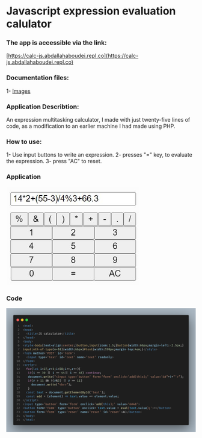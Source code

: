 # Javascript expression evaluation calulator

### **The app is accessible via the link:**
[https://calc-js.abdallahaboudei.repl.co](https://calc-js.abdallahaboudei.repl.co)

### **Documentation files:**
1- [Images](/images/)

### **Application Describtion:**
An expression multitasking calculator, I made with just twenty-five lines of code, as a modification to an earlier machine I had made using PHP. 

### **How to use:**
1- Use input buttons to write an expression.
2- presses "=" key, to evaluate the expression.
3- press "AC" to reset.

### **Application**
![Application Screenshot](/images/311573262_5439160029513814_5011677418161329024_n.jpg?raw=true "Optional Title")

### **Code**
![Code](/images/js-calc.png?raw=true "Optional Title")

